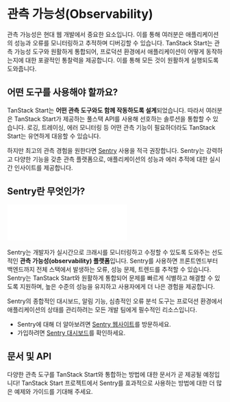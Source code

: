 # 관측 가능성(Observability)

관측 가능성은 현대 웹 개발에서 중요한 요소입니다. 이를 통해 여러분은 애플리케이션의 성능과 오류를 모니터링하고 추적하며 디버깅할 수 있습니다. TanStack Start는 관측 가능성 도구와 원활하게 통합되어, 프로덕션 환경에서 애플리케이션이 어떻게 동작하는지에 대한 포괄적인 통찰력을 제공합니다. 이를 통해 모든 것이 원활하게 실행되도록 도와줍니다.


## 어떤 도구를 사용해야 할까요?

TanStack Start는 **어떤 관측 도구와도 함께 작동하도록 설계**되었습니다. 따라서 여러분은 TanStack Start가 제공하는 풀스택 API를 사용해 선호하는 솔루션을 통합할 수 있습니다. 로깅, 트레이싱, 에러 모니터링 등 어떤 관측 기능이 필요하더라도 TanStack Start는 유연하게 대응할 수 있습니다.

하지만 최고의 관측 경험을 원한다면 [Sentry](https://sentry.io?utm_source=tanstack) 사용을 적극 권장합니다. Sentry는 강력하고 다양한 기능을 갖춘 관측 플랫폼으로, 애플리케이션의 성능과 에러 추적에 대한 실시간 인사이트를 제공합니다.


## Sentry란 무엇인가?

<a href="https://sentry.io?utm_source=tanstack" alt='Sentry 로고'>
  <picture>
    <source media="(prefers-color-scheme: dark)" srcset="https://raw.githubusercontent.com/tanstack/tanstack.com/main/app/images/sentry-wordmark-light.svg" width="280">
    <source media="(prefers-color-scheme: light)" srcset="https://raw.githubusercontent.com/tanstack/tanstack.com/main/app/images/sentry-wordmark-dark.svg" width="280">
    <img alt="Convex 로고" src="https://raw.githubusercontent.com/tanstack/tanstack.com/main/app/images/sentry-wordmark-light.svg" width="280">
  </picture>
</a>

Sentry는 개발자가 실시간으로 크래시를 모니터링하고 수정할 수 있도록 도와주는 선도적인 **관측 가능성(observability) 플랫폼**입니다. Sentry를 사용하면 프론트엔드부터 백엔드까지 전체 스택에서 발생하는 오류, 성능 문제, 트렌드를 추적할 수 있습니다. Sentry는 TanStack Start와 원활하게 통합되어 문제를 빠르게 식별하고 해결할 수 있도록 지원하며, 높은 수준의 성능을 유지하고 사용자에게 더 나은 경험을 제공합니다.

Sentry의 종합적인 대시보드, 알림 기능, 심층적인 오류 분석 도구는 프로덕션 환경에서 애플리케이션의 상태를 관리하려는 모든 개발 팀에게 필수적인 리소스입니다.

- Sentry에 대해 더 알아보려면 [Sentry 웹사이트](https://sentry.io?utm_source=tanstack)를 방문하세요.
- 가입하려면 [Sentry 대시보드](https://sentry.io/signup?utm_source=tanstack)를 확인하세요.


## 문서 및 API

다양한 관측 도구를 TanStack Start와 통합하는 방법에 대한 문서가 곧 제공될 예정입니다! TanStack Start 프로젝트에서 Sentry를 효과적으로 사용하는 방법에 대한 더 많은 예제와 가이드를 기대해 주세요.


